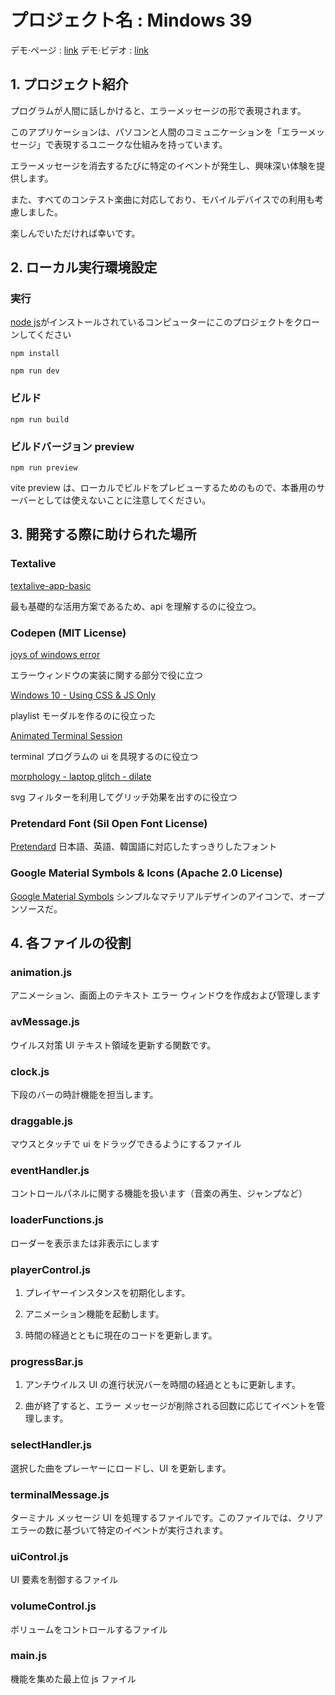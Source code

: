# プロジェクト名 : Mindows 39

デモ·ページ : [link](https://jolly-duckanoo-52ac00.netlify.app)
デモ·ビデオ : [link](https://youtu.be/8nfAS4_ponU)

## 1. プロジェクト紹介

プログラムが人間に話しかけると、エラーメッセージの形で表現されます。

このアプリケーションは、パソコンと人間のコミュニケーションを「エラーメッセージ」で表現するユニークな仕組みを持っています。

エラーメッセージを消去するたびに特定のイベントが発生し、興味深い体験を提供します。

また、すべてのコンテスト楽曲に対応しており、モバイルデバイスでの利用も考慮しました。

楽しんでいただければ幸いです。

## 2. ローカル実行環境設定

### 実行

[node js](https://nodejs.org/en)がインストールされているコンピューターにこのプロジェクトをクローンしてください

```
npm install

npm run dev
```

### ビルド

```
npm run build
```

### ビルドバージョン preview

```
npm run preview
```

vite preview は、ローカルでビルドをプレビューするためのもので、本番用のサーバーとしては使えないことに注意してください。

## 3. 開発する際に助けられた場所

### Textalive

[textalive-app-basic](https://github.com/TextAliveJp/textalive-app-basic)

最も基礎的な活用方案であるため、api を理解するのに役立つ。

### Codepen (MIT License)

[joys of windows error](https://codepen.io/jkantner/pen/oNypPOZ)

エラーウィンドウの実装に関する部分で役に立つ

[Windows 10 - Using CSS & JS Only](https://codepen.io/MohamedElGhandour/pen/GEbwEW)

playlist モーダルを作るのに役立った

[Animated Terminal Session](https://codepen.io/simoami/pen/eYrPdz)

terminal プログラムの ui を具現するのに役立つ

[morphology - laptop glitch - dilate](https://codepen.io/janein/pen/LYZEgyK)

svg フィルターを利用してグリッチ効果を出すのに役立つ

### Pretendard Font (Sil Open Font License)

[Pretendard](https://github.com/orioncactus/pretendard)
日本語、英語、韓国語に対応したすっきりしたフォント

### Google Material Symbols & Icons (Apache 2.0 License)

[Google Material Symbols](https://fonts.google.com/icons?icon.size=24&icon.color=%235f6368)
シンプルなマテリアルデザインのアイコンで、オープンソースだ。

## 4. 各ファイルの役割

### animation.js

アニメーション、画面上のテキスト エラー ウィンドウを作成および管理します

### avMessage.js

ウイルス対策 UI テキスト領域を更新する関数です。

### clock.js

下段のバーの時計機能を担当します。

### draggable.js

マウスとタッチで ui をドラッグできるようにするファイル

### eventHandler.js

コントロールパネルに関する機能を扱います（音楽の再生、ジャンプなど）

### loaderFunctions.js

ローダーを表示または非表示にします

### playerControl.js

1. プレイヤーインスタンスを初期化します。

2. アニメーション機能を起動します。

3. 時間の経過とともに現在のコードを更新します。

### progressBar.js

1. アンチウイルス UI の進行状況バーを時間の経過とともに更新します。

2. 曲が終了すると、エラー メッセージが削除される回数に応じてイベントを管理します。

### selectHandler.js

選択した曲をプレーヤーにロードし、UI を更新します。

### terminalMessage.js

ターミナル メッセージ UI を処理するファイルです。このファイルでは、クリア エラーの数に基づいて特定のイベントが実行されます。

### uiControl.js

UI 要素を制御するファイル

### volumeControl.js

ボリュームをコントロールするファイル

### main.js

機能を集めた最上位 js ファイル
